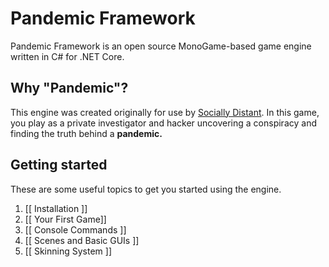 # Pandemic Framework

Pandemic Framework is an open source MonoGame-based game engine written in C# for .NET Core.

## Why "Pandemic"?

This engine was created originally for use by [Socially Distant](https://github.com/alkalinethunder/socially-distant). In this game, you play as a private investigator and hacker uncovering a conspiracy and finding the truth behind a **pandemic.**

## Getting started

These are some useful topics to get you started using the engine.

1. [[ Installation ]]
2. [[ Your First Game]]
3. [[ Console Commands ]]
4. [[ Scenes and Basic GUIs ]]
5. [[ Skinning System ]]